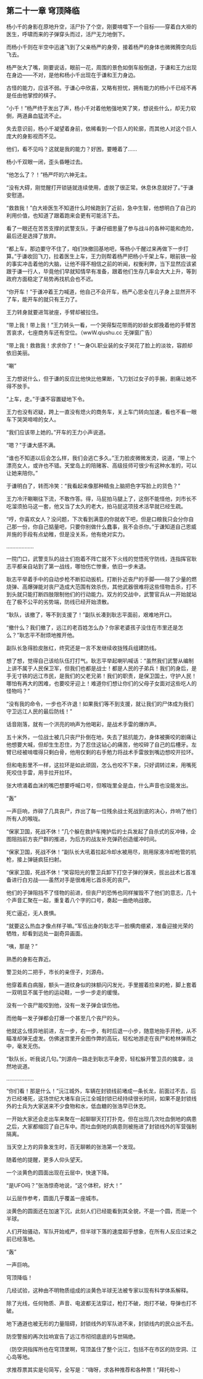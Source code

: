 ## 第二十一章 穹顶降临
杨小千的身影在原地升空，活尸扑了个空，刚要啃噬下一个目标――穿着白大褂的医生，呼啸而来的子弹穿头而过，活尸无力地倒下。

而杨小千则在半空中迅速飞到了父亲杨严的身旁，接着杨严的身体也微微腾空向后飞去。

杨严张大了嘴，刚要说话，眼前一花，周围的景色如倒车般倒退，于谦和王力出现在身边――不对，是他和杨小千出现在于谦和王力身边。

古怪的能力，应该不弱。于谦心中欣喜，又略有担忧，拥有能力的杨小千已经不再是任由他掌控的棋子。

“小千！”杨严终于发出了声，杨小千对着他勉强地笑了笑，想说些什么，却无力软倒，两道鼻血猛流不止。

失去意识前，杨小千凝望着身前，依稀看到一个巨人的轮廓，而其他人对这个巨人庞大的身影视而不见。

他们，看不见吗？这就是我的能力？好困，要睡着了……

杨小千双眼一闭，歪头昏睡过去。

“他怎么了？！”杨严吓的六神无主。

“没有大碍，刚觉醒打开锁链就连续使用，虚脱了很正常。休息休息就好了。”于谦安慰道。

“救救我！”白大褂医生不知道什么时候跑到了近前，急中生智，他想明白了自己的利用价值，也知道了跟着跑来会更有可能活下去。

看了一眼还在苦苦支撑的武警支队，于谦仔细思量了参与战斗的各种可能和危险，最后还是选择了放弃。

“都上车，那边要守不住了，咱们快撤回基地吧，等杨小千醒过来再做下一步打算。”于谦收回飞刀，拉着医生上车，王力则帮着杨严把杨小千架上车，眼前铁一般的事实冲击着他的大脑，让他不得不相信之前的听闻，权衡利弊，当下显然应该紧跟于谦一行人，毕竟他们早就知情早有准备，跟着他们生存几率会大大上升，等到政府方面稳定了局势再找机会也不迟。

“你开车！”于谦冲着王力喊道，他自己不会开车，杨严心思全在儿子身上显然开不了车，能开车的就只有王力了。

王力转身就要进驾驶座，手臂却被拉住。

“带上我！带上我！”王力转头一看，一个哭得梨花带雨的妙龄女郎挽着他的手臂苦苦哀求，七座商务车还有空位。（wwW.qiushu.cc 无弹窗广告）

“带上我！救救我！求求你了！”一身OL职业装的女子哭花了脸上的淡妆，容颜却依旧美丽。

“唰”

王力想说什么，但于谦的反应比他快比他果断，飞刀划过女子的手腕，剧痛让她不得不放手。

“上车，走。”于谦不容置疑地下令。

王力也没有迟疑，跨上一直没有熄火的商务车，关上车门转向加速，看也不看一眼车下哭哭啼啼的女人。

“我们应该带上她的。”开车的王力小声说道。

“嗯？”于谦大感不满。

“谁也不知道以后会怎么样，我们会逃亡多久。”王力脸皮微微发烫，说道，“带上个漂亮女人，或许也不错。天堂岛上的陪赌客、高级技师可很少有这种水准的，可以让她来陪你。”

于谦明白了，转而冷笑：“我看起来像那种精虫上脑把色字写脸上的货色？”

王力冷汗唰唰往下流，不敢作答。得，马屁拍马腿上了，这倒不能怪他，刘市长不吃溜须拍马这一套，他又当了太久的老大，拍马屁这项技术活早就已经生疏。

“哼，你喜欢女人？没问题，下次看到满意的你就收下吧，但是口粮我只会分你自己那一份，你自己掂量吧，只要你别做什么蠢事，我不会杀你。”于谦知道自己恩威并施的手段有点幼稚，但是没关系，他有绝对实力。

………………

一院门口，武警支队的战士们抱着不阵亡就不下火线的觉悟死守防线，连指挥官耿志平都亲自站到了第一战线，哪怕伤亡惨重，依旧一步未退。

耿志平举着手中的自动步枪不断扣动扳机，打断扑近丧尸的手脚――除了少量的燃烧弹、高爆弹能对丧尸造成大范围有效杀伤，其他武器很难将这些怪物击杀，打不到头就只能打断四肢限制他们的行动能力。双方的交战中，武警官兵从一开始就站在了极不公平的劣势端，防线已经开始溃散。

“耿队，该撤了，等不到支援了！”副队长凑到耿志平面前，艰难地开口。

“撤什么？我们撤了，远江的老百姓怎么办？你家老婆孩子没住在市里还是怎么？”耿志平不耐烦地推开他。

副队长急得脸皮胀红，终究还是一言不发继续收拢残兵组建防线。

想了想，觉得自己该给队伍打打气。耿志平举起喇叭喊话：“虽然我们武警从编制上讲不属于人民保卫军，但我们也都是战士！都是人民的子弟兵！我们的身后，是手无寸铁的远江市民，是我们的父老兄弟！我们的职责，是保卫国土，守护人民！哪怕有再大的困难，也要咬牙迎上！难道你们想让你们的父母子女面对这些吃人的怪物吗？”

“没有我的命令，一步也不许退！如果我们等不到支援，就让我们的尸体成为我们守卫远江人民的最后防线！”

话音刚落，就有一个洪亮的响声为他喝彩，是战术手雷的爆炸声。

五十米外，一位战士被几只丧尸扑倒在地，失去了抵抗能力，身体被撕咬的剧痛让他想要大喊，但却生生忍住，为了忍住这钻心的痛苦，他咬碎了自己的后槽牙。左臂已经被啃噬得只剩白骨，他用仅剩的右手勉力将战术手雷放到嘴边想咬开拉环。

但和电影里不一样，这拉环是如此顽固，怎么也咬不下来，只好调转过来，用嘴死死咬住手雷，用手拉开拉环。

张大喷涌着血沫的嘴巴想要呼喊口号，但喉咙里全是血，什么声音也没能发出。

“轰”

一声巨响，炸碎了几具丧尸，炸出了每一位残余战士死战到底的决心，炸响了他们所有人的喉咙。

“保家卫国，死战不休！”几个躲在救护车掩护后的士兵发起了自杀式的反冲锋，企图阻挡前方丧尸群的推进，为后方的战友补充弹药创造缓冲时间。

“保家卫国，死战不休！”副队长大吼着拉起冷却水被用尽，刚用尿液冷却枪管的机枪，接上弹链疯狂扫射。

“保家卫国，死战不休！”笑容阳光的警卫兵卸下打空子弹的弹夹，拔出战术匕首准备进行白刃战――虽然对手是很难用匕首杀死的丧尸。

他们的子弹阻挡不了怪物的前进，但丧尸的恐怖也同样摧毁不了他们的意志，几十个声音汇聚在一起，重复着八个字的口号，奏起一曲绝响战歌。

死亡逼近，无人畏惧。

“就要这么热血才像点样子嘛。”军伍出身的耿志平一脸横肉绷紧，准备迎接光荣的牺牲，却看到远处一副奇异画面。

“咦，那是？”

熟悉的身影在靠近。

警卫处的二把手，市长的亲侄子，刘源舟。

他穿着素白病服，额头一道纹身似的抹额闪闪发光，手里握着捡来的枪，脚上套着一双明显不属于他的运动鞋，一步一步走的缓慢。

没有一个丧尸能咬到他，没有一发子弹会误伤他。

而他每一发子弹都会打爆一个甚至几个丧尸的头。

他就这么怪异地前进，左一步，右一步，有时后退一小步，随意地抬手开枪，从不瞄准却弹无虚发。仿佛迷宫里开全图作弊的高玩，轻松地游走在丧尸和枪林弹雨之中，毫发无伤。

“耿队长，听我说几句。”刘源舟一路走到耿志平身旁，轻松躲开警卫员的擒拿，淡然地说道。

………………

“你们看！那是什么！”沅江城外，车辆在封锁线前堵成一条长龙，前面过不去，后方已经堵死，这场世纪大堵车自沅江全城封锁已经持续很长时间，如果不是封锁线外的士兵为大家送来不少食物和水，低血糖的张浩早已休克。

一开始大家还会走出车来聚在一起聊聊天打打扑克，但在出现几次吐血倒地的病患之后，大家都缩回了自己车中。而吐血倒地的病患则被拖进了封锁线外的军营强制隔离。

当天空上方的异象发生时，百无聊赖的张浩第一个发现。

随着他的提醒，更多人仰头望天。

一个淡黄色的圆面出现在云层中，快速下降。

“是UFO吗？”张浩惊奇地说，“这个体积，好大！”

以云层作参考，圆面几乎覆盖一座城市。

淡黄色的圆面还在加速下沉，此刻人们已经能看到其全貌，不是一个圆，而是一个半球。

人们开始骚动，军队开始戒严，但半球下落的速度超乎想象，在所有人反应过来之前已经落地。

“轰”

一声巨响。

穹顶降临！

几经试验，这种由不明物质组成的淡黄色半球无法被专家以现有科学体系解释。

除了光线，任何物质、声音、电波都无法穿过，枪打不破，炮打不破，导弹也打不破。

地下通道也被无形的力量阻碍，封锁线外的军队进不来，封锁线内的民众出不去。

防空警报的再次拉响宣告了远江市彻彻底底的与世隔绝。

（防空洞指挥所也在穹顶里啊，穹顶盖住了整个沅江，包括不在市区的防空洞、江心岛等地。

求推荐票其实是句简写，全写是：“嗨呀，求各种推荐和各种票！”拜托啦~）

